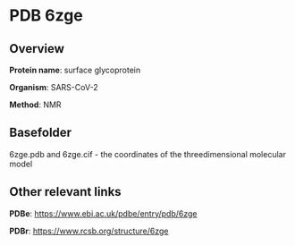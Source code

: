 # PDB 6zge

## Overview

**Protein name**: surface glycoprotein

**Organism**: SARS-CoV-2

**Method**: NMR



## Basefolder

6zge.pdb and 6zge.cif - the coordinates of the threedimensional molecular model



## Other relevant links 
**PDBe**:  https://www.ebi.ac.uk/pdbe/entry/pdb/6zge
 
**PDBr**: https://www.rcsb.org/structure/6zge 
